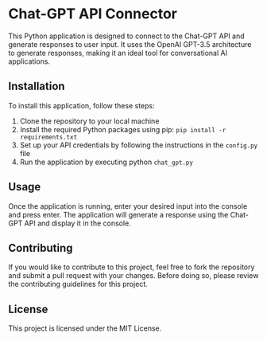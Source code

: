 # Chat-GPT API Connector
This Python application is designed to connect to the Chat-GPT API and generate responses to user input. It uses the OpenAI GPT-3.5 architecture to generate responses, making it an ideal tool for conversational AI applications.

## Installation
To install this application, follow these steps:

1. Clone the repository to your local machine
2. Install the required Python packages using pip: `pip install -r requirements.txt`
3. Set up your API credentials by following the instructions in the `config.py` file
4. Run the application by executing python `chat_gpt.py`

## Usage
Once the application is running, enter your desired input into the console and press enter. The application will generate a response using the Chat-GPT API and display it in the console.

## Contributing
If you would like to contribute to this project, feel free to fork the repository and submit a pull request with your changes. Before doing so, please review the contributing guidelines for this project.

## License
This project is licensed under the MIT License.

